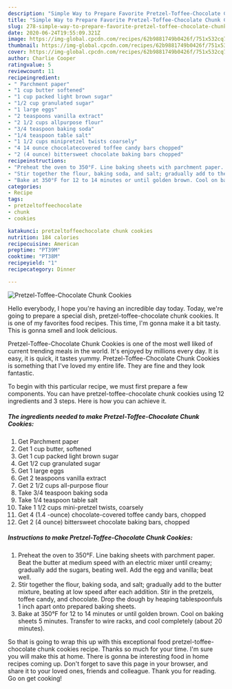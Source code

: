 ```yaml
---
description: "Simple Way to Prepare Favorite Pretzel-Toffee-Chocolate Chunk Cookies"
title: "Simple Way to Prepare Favorite Pretzel-Toffee-Chocolate Chunk Cookies"
slug: 278-simple-way-to-prepare-favorite-pretzel-toffee-chocolate-chunk-cookies
date: 2020-06-24T19:55:09.321Z
image: https://img-global.cpcdn.com/recipes/62b9881749b0426f/751x532cq70/pretzel-toffee-chocolate-chunk-cookies-recipe-main-photo.jpg
thumbnail: https://img-global.cpcdn.com/recipes/62b9881749b0426f/751x532cq70/pretzel-toffee-chocolate-chunk-cookies-recipe-main-photo.jpg
cover: https://img-global.cpcdn.com/recipes/62b9881749b0426f/751x532cq70/pretzel-toffee-chocolate-chunk-cookies-recipe-main-photo.jpg
author: Charlie Cooper
ratingvalue: 5
reviewcount: 11
recipeingredient:
- " Parchment paper"
- "1 cup butter softened"
- "1 cup packed light brown sugar"
- "1/2 cup granulated sugar"
- "1 large eggs"
- "2 teaspoons vanilla extract"
- "2 1/2 cups allpurpose flour"
- "3/4 teaspoon baking soda"
- "1/4 teaspoon table salt"
- "1 1/2 cups minipretzel twists coarsely"
- "4 14 ounce chocolatecovered toffee candy bars chopped"
- "2 (4 ounce) bittersweet chocolate baking bars chopped"
recipeinstructions:
- "Preheat the oven to 350°F. Line baking sheets with parchment paper. Beat the butter at medium speed with an electric mixer until creamy; gradually add the sugars, beating well. Add the egg and vanilla; beat well."
- "Stir together the flour, baking soda, and salt; gradually add to the butter mixture, beating at low speed after each addition. Stir in the pretzels, toffee candy, and chocolate. Drop the dough by heaping tablespoonfuls 1 inch apart onto prepared baking sheets."
- "Bake at 350°F for 12 to 14 minutes or until golden brown. Cool on baking sheets 5 minutes. Transfer to wire racks, and cool completely (about 20 minutes)."
categories:
- Recipe
tags:
- pretzeltoffeechocolate
- chunk
- cookies

katakunci: pretzeltoffeechocolate chunk cookies 
nutrition: 184 calories
recipecuisine: American
preptime: "PT39M"
cooktime: "PT38M"
recipeyield: "1"
recipecategory: Dinner

---
```



![Pretzel-Toffee-Chocolate Chunk Cookies](https://img-global.cpcdn.com/recipes/62b9881749b0426f/751x532cq70/pretzel-toffee-chocolate-chunk-cookies-recipe-main-photo.jpg)

Hello everybody, I hope you're having an incredible day today. Today, we're going to prepare a special dish, pretzel-toffee-chocolate chunk cookies. It is one of my favorites food recipes. This time, I'm gonna make it a bit tasty. This is gonna smell and look delicious.



Pretzel-Toffee-Chocolate Chunk Cookies is one of the most well liked of current trending meals in the world. It's enjoyed by millions every day. It is easy, it is quick, it tastes yummy. Pretzel-Toffee-Chocolate Chunk Cookies is something that I've loved my entire life. They are fine and they look fantastic.


To begin with this particular recipe, we must first prepare a few components. You can have pretzel-toffee-chocolate chunk cookies using 12 ingredients and 3 steps. Here is how you can achieve it.

<!--inarticleads1-->

##### The ingredients needed to make Pretzel-Toffee-Chocolate Chunk Cookies:

1. Get  Parchment paper
1. Get 1 cup butter, softened
1. Get 1 cup packed light brown sugar
1. Get 1/2 cup granulated sugar
1. Get 1 large eggs
1. Get 2 teaspoons vanilla extract
1. Get 2 1/2 cups all-purpose flour
1. Take 3/4 teaspoon baking soda
1. Take 1/4 teaspoon table salt
1. Take 1 1/2 cups mini-pretzel twists, coarsely
1. Get 4 (1.4 -ounce) chocolate-covered toffee candy bars, chopped
1. Get 2 (4 ounce) bittersweet chocolate baking bars, chopped




<!--inarticleads2-->

##### Instructions to make Pretzel-Toffee-Chocolate Chunk Cookies:

1. Preheat the oven to 350°F. Line baking sheets with parchment paper. Beat the butter at medium speed with an electric mixer until creamy; gradually add the sugars, beating well. Add the egg and vanilla; beat well.
1. Stir together the flour, baking soda, and salt; gradually add to the butter mixture, beating at low speed after each addition. Stir in the pretzels, toffee candy, and chocolate. Drop the dough by heaping tablespoonfuls 1 inch apart onto prepared baking sheets.
1. Bake at 350°F for 12 to 14 minutes or until golden brown. Cool on baking sheets 5 minutes. Transfer to wire racks, and cool completely (about 20 minutes).




So that is going to wrap this up with this exceptional food pretzel-toffee-chocolate chunk cookies recipe. Thanks so much for your time. I'm sure you will make this at home. There is gonna be interesting food in home recipes coming up. Don't forget to save this page in your browser, and share it to your loved ones, friends and colleague. Thank you for reading. Go on get cooking!
